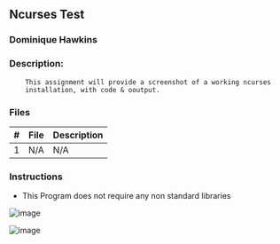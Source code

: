 ## Ncurses Test
### Dominique Hawkins
### Description: 
		This assignment will provide a screenshot of a working ncurses
		installation, with code & ooutput.
### Files
|   #   | File     | Description                      |
| :---: | -------- | -------------------------------- |
|   1   |    N/A   | N/A |
### Instructions
- This Program does not require any non standard libraries

![image](https://github.com/user-attachments/assets/3f1277c9-466f-4093-9695-79eefbd09889)

![image](https://github.com/user-attachments/assets/f85987d8-39a1-4c37-8482-0b7b8eb89fc6)

